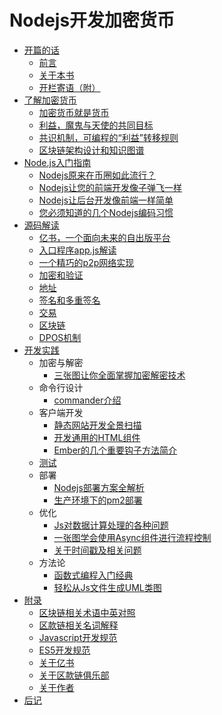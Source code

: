 # Nodejs开发加密货币

- [开篇的话](0-开篇的话/readme.md)
  * [前言](0-开篇的话/3-前言.md)
  * [关于本书](0-开篇的话/4-关于本书.md)
  * [开栏寄语（附）](0-开篇的话/6-开栏寄语（附）.md)
- [了解加密货币](1-了解加密货币/readme.md)
  * [加密货币就是货币](1-了解加密货币/5-加密货币就是货币.md)
  * [利益，魔鬼与天使的共同目标](1-了解加密货币/6-利益，魔鬼与天使的共同目标.md)
  * [共识机制，可编程的“利益”转移规则](1-了解加密货币/7-共识机制，可编程的“利益”转移规则.md)
  * [区块链架构设计和知识图谱](1-了解加密货币/8-区块链架构设计和知识图谱.md)
- [Node.js入门指南](2-Node.js入门指南/readme.md)
  * [Nodejs原来在币圈如此流行？](2-Node.js入门指南/1-Nodejs原来在币圈如此流行？.md)
  * [Nodejs让您的前端开发像子弹飞一样](2-Node.js入门指南/2-Nodejs让您的前端开发像子弹飞一样.md)
  * [Nodejs让后台开发像前端一样简单](2-Node.js入门指南/3-Nodejs让后台开发像前端一样简单.md)
  * [您必须知道的几个Nodejs编码习惯](2-Node.js入门指南/4-您必须知道的几个Nodejs编码习惯.md)
- [源码解读](3-源码解读/readme.md)
  * [亿书，一个面向未来的自出版平台](3-源码解读/1-亿书，一个面向未来的自出版平台.md)
  * [入口程序app.js解读](3-源码解读/2-入口程序app.js解读.md)
  * [一个精巧的p2p网络实现](3-源码解读/3-一个精巧的p2p网络实现.md)
  * [加密和验证](3-源码解读/4-加密和验证.md)
  * [地址](3-源码解读/5-地址.md)
  * [签名和多重签名](3-源码解读/6-签名和多重签名.md)
  * [交易](3-源码解读/7-交易.md)
  * [区块链](3-源码解读/8-区块链.md)
  * [DPOS机制](3-源码解读/9-DPOS机制.md)
- [开发实践](4-开发实践/readme.md)
  - 加密与解密
    * [三张图让你全面掌握加密解密技术](4-开发实践/0-加密与解密/3-三张图让你全面掌握加密解密技术.md)
  - 命令行设计
    * [commander介绍](4-开发实践/1-命令行设计/1-commander介绍.md)
  - 客户端开发
    * [静态网站开发全景扫描](4-开发实践/2-客户端开发/4-静态网站开发全景扫描.md)
    * [开发通用的HTML组件](4-开发实践/2-客户端开发/5-开发通用的HTML组件.md)
    * [Ember的几个重要钩子方法简介](4-开发实践/2-客户端开发/7-Ember的几个重要钩子方法简介.md)
  - [测试](4-开发实践/4-测试/readme.md)
  - 部署
    * [Nodejs部署方案全解析](4-开发实践/5-部署/1-Nodejs部署方案全解析.md)
    * [生产环境下的pm2部署](4-开发实践/5-部署/2-生产环境下的pm2部署.md)
  - 优化
    * [Js对数据计算处理的各种问题](4-开发实践/6-优化/1-Js对数据计算处理的各种问题.md)
    * [一张图学会使用Async组件进行流程控制](4-开发实践/6-优化/2-一张图学会使用Async组件进行流程控制.md)
    * [关于时间戳及相关问题](4-开发实践/6-优化/3-关于时间戳及相关问题.md)
  - 方法论
    * [函数式编程入门经典](4-开发实践/7-方法论/5-函数式编程入门经典.md)
    * [轻松从Js文件生成UML类图](4-开发实践/7-方法论/6-轻松从Js文件生成UML类图.md)
- [附录](5-附录/readme.md)
  * [区块链相关术语中英对照](5-附录/0-区块链相关术语中英对照.md)
  * [区款链相关名词解释](5-附录/1-区款链相关名词解释.md)
  * [Javascript开发规范](5-附录/2-Javascript开发规范.md)
  * [ES5开发规范](5-附录/3-ES5开发规范.md)
  * [关于亿书](5-附录/6-关于亿书.md)
  * [关于区款链俱乐部](5-附录/7-关于区款链俱乐部.md)
  * [关于作者](5-附录/8-关于作者.md)
- [后记](6-后记/readme.md)
